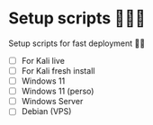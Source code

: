 # Setup scripts 👨🏼‍🚀
Setup scripts for fast deployment :rocket:✨

- [ ] For Kali live
- [ ] For Kali fresh install
- [ ] Windows 11
- [ ] Windows 11 (perso)
- [ ] Windows Server
- [ ] Debian (VPS)
